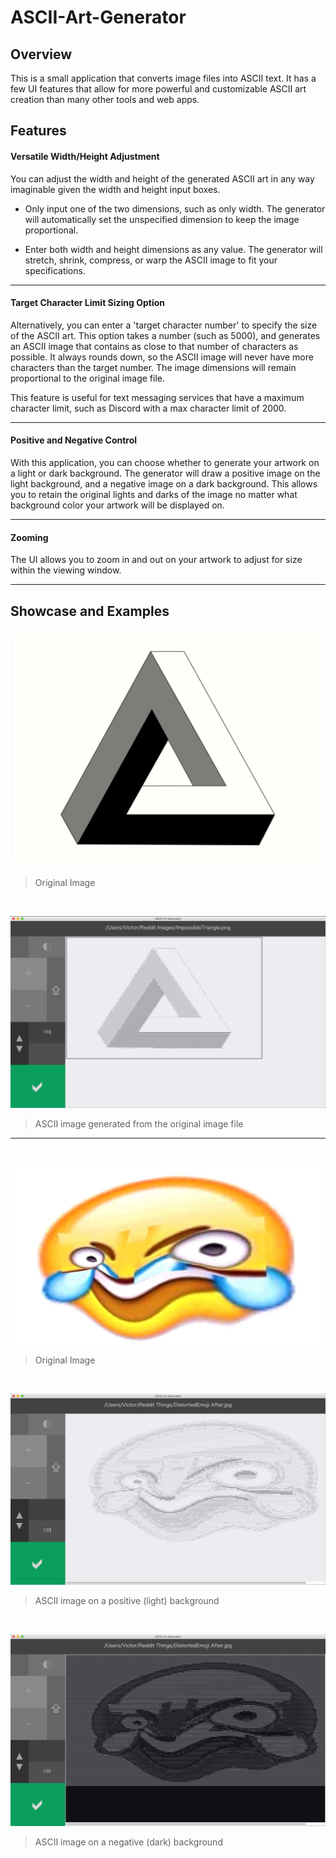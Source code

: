 # ASCII-Art-Generator

## Overview

This is a small application that converts image files into ASCII text.
It has a few UI features that allow for more powerful and customizable
ASCII art creation than many other tools and web apps.

## Features

#### Versatile Width/Height Adjustment 
You can adjust the width and height of the generated ASCII art 
in any way imaginable given the width and height input boxes. 
- Only input one of the two dimensions, such as only width. The
generator will automatically set the unspecified dimension to keep
the image proportional.

- Enter both width and height dimensions as any value. The generator
will stretch, shrink, compress, or warp the ASCII image to fit your
specifications.

-----

#### Target Character Limit Sizing Option

Alternatively, you can enter a 'target character number' to specify
the size of the ASCII art. This option takes a number (such as 5000),
and generates an ASCII image that contains as close to that number
of characters as possible. It always rounds down, so the ASCII image
will never have more characters than the target number. The image
 dimensions will remain proportional to the original image file.

This feature is useful for text messaging services that have a maximum
character limit, such as Discord with a max character limit of 2000.

-----

#### Positive and Negative Control

With this application, you can choose whether to generate your artwork
 on a light or dark background. The generator will draw a positive image 
on the light background, and a negative image on a dark background. This
allows you to retain the original lights and darks of the image no matter
what background color your artwork will be displayed on.

-----

#### Zooming

The UI allows you to zoom in and out on your artwork to adjust for size
within the viewing window.

-----

## Showcase and Examples

![Alt text](https://github.com/VictorSuciu/README-Assets/blob/master/ASCII/ImpossibleTriangle.png "Original Image")

> Original Image

<br/>

![Alt text](https://github.com/VictorSuciu/README-Assets/blob/master/ASCII/ASCII-App-Triangle.png "ASCII Art Inside Application")

> ASCII image generated from the original image file

-----

<br/>

![Alt text](https://github.com/VictorSuciu/README-Assets/blob/master/ASCII/DistortedEmoji-After.jpg "Original Image")

> Original Image

<br/>

![Alt text](https://github.com/VictorSuciu/README-Assets/blob/master/ASCII/ASCII-App-Smiley-Light.png "Positive Background")

> ASCII image on a positive (light) background

<br/>

![Alt text](https://github.com/VictorSuciu/README-Assets/blob/master/ASCII/ASCII-App-Smiley-Dark.png "Negative Background")

> ASCII image on a negative (dark) background